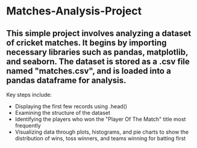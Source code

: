 # Matches-Analysis-Project

This simple project involves analyzing a dataset of cricket matches. It begins by importing necessary libraries such as pandas, matplotlib, and seaborn. The dataset is stored as a .csv file named "matches.csv", and is loaded into a pandas dataframe for analysis. 
---
Key steps include: 
-  Displaying the first few records using .head()
-  Examining the structure of the dataset
-  Identifying the players who won the "Player Of The Match" title most frequently
-  Visualizing data through plots, histograms, and pie charts to show the distribution of wins, toss winners, and teams winning for batting first 
